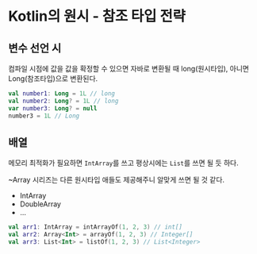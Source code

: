 # Kotlin의 원시 - 참조 타입 전략

## 변수 선언 시
컴파일 시점에 값을 값을 확정할 수 있으면 자바로 변환될 때 long(원시타입), 아니면 Long(참조타입)으로 변환된다.

```kotlin
val number1: Long = 1L // long
val number2: Long? = 1L // long
var number3: Long? = null
number3 = 1L // Long
```

## 배열

메모리 최적화가 필요하면 `IntArray`를 쓰고 평상시에는 `List`를 쓰면 될 듯 하다.

~Array 시리즈는 다른 원시타입 애들도 제공해주니 알맞게 쓰면 될 것 같다.
- IntArray
- DoubleArray
- ...

```kotlin
val arr1: IntArray = intArrayOf(1, 2, 3) // int[]
val arr2: Array<Int> = arrayOf(1, 2, 3) // Integer[]
val arr3: List<Int> = listOf(1, 2, 3) // List<Integer>
```